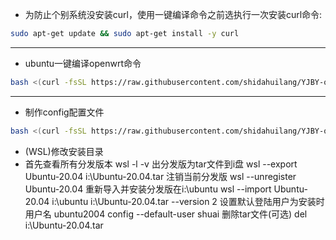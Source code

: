 - 为防止个别系统没安装curl，使用一键编译命令之前选执行一次安装curl命令:
```sh
sudo apt-get update && sudo apt-get install -y curl
```
---
- ubuntu一键编译openwrt命令
```sh
bash <(curl -fsSL https://raw.githubusercontent.com/shidahuilang/YJBY-openwrt/main/local.sh)
```
---
- 制作config配置文件

```sh
bash <(curl -fsSL https://raw.githubusercontent.com/shidahuilang/YJBY-openwrt/main/makeconfig.sh)
```
- (WSL)修改安装目录
- 首先查看所有分发版本
wsl -l -v
出分发版为tar文件到i盘
wsl --export Ubuntu-20.04 i:\Ubuntu-20.04.tar
注销当前分发版
wsl --unregister Ubuntu-20.04
重新导入并安装分发版在i:\ubuntu
wsl --import Ubuntu-20.04 i:\ubuntu i:\Ubuntu-20.04.tar --version 2
设置默认登陆用户为安装时用户名
ubuntu2004 config --default-user shuai
删除tar文件(可选)
del i:\Ubuntu-20.04.tar
